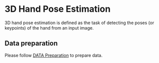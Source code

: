 # 3D Hand Pose Estimation

3D hand pose estimation is defined as the task of detecting the poses (or keypoints) of the hand from an input image.

## Data preparation

Please follow [DATA Preparation](/docs/en/dataset_zoo/3d_hand_keypoint.md) to prepare data.
